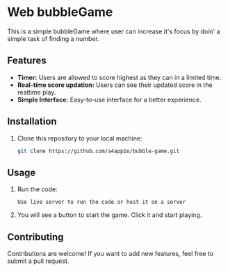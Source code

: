 # Web bubbleGame

This is a simple bubbleGame where user can increase it's focus by doin' a simple task of finding a number.

## Features

- **Timer:** Users are allowed to score highest as they can in a limited time.
- **Real-time score updation:** Users can see their updated score in the realtime play.
- **Simple Interface:** Easy-to-use interface for a better experience.

## Installation

1. Clone this repository to your local machine:

    ```bash
    git clone https://github.com/a4appIe/bubble-game.git
    ```

## Usage 

1. Run the code:

   ```Use live server to run the code or host it on a server```

2. You will see a button to start the game. Click it and start playing.

## Contributing

Contributions are welcome! If you  want to add new features, feel free to submit a pull request.

